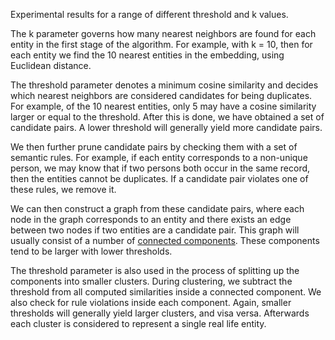Experimental results for a range of different threshold and k values.

The k parameter governs how many nearest neighbors are found for each entity in the first stage of the algorithm. 
For example, with k = 10, then for each entity we find the 10 nearest entities in the embedding, using Euclidean distance.

The threshold parameter denotes a minimum cosine similarity and decides which nearest neighbors are considered candidates for being duplicates. 
For example, of the 10 nearest entities, only 5 may have a cosine similarity larger or equal to the threshold. After this is done, we have
obtained a set of candidate pairs. A lower threshold will generally yield more candidate pairs. 

We then further prune candidate pairs by checking them with a set of semantic rules. For example, if each entity corresponds to a non-unique person, we may know that if two persons both occur in the same record, then the entities cannot be duplicates. If a candidate pair violates one of these rules, we remove it.

We can then construct a graph from these candidate pairs, where each node in the graph corresponds to an entity and there exists an edge between two nodes if two entities are a candidate pair. This graph will usually consist of a number of [connected components](https://en.wikipedia.org/wiki/Component_(graph_theory)). 
These components tend to be larger with lower thresholds.

The threshold parameter is also used in the process of splitting up the components into smaller clusters. During clustering, we subtract the 
threshold from all computed similarities inside a connected component. We also check for rule violations inside each component. 
Again, smaller thresholds will generally yield larger clusters, and visa versa. Afterwards each cluster is considered to represent a single real life entity.
